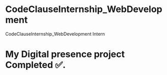 # CodeClauseInternship_WebDevelopment
CodeClauseInternship_WebDevelopment Intern

 # My Digital presence project Completed ✅.